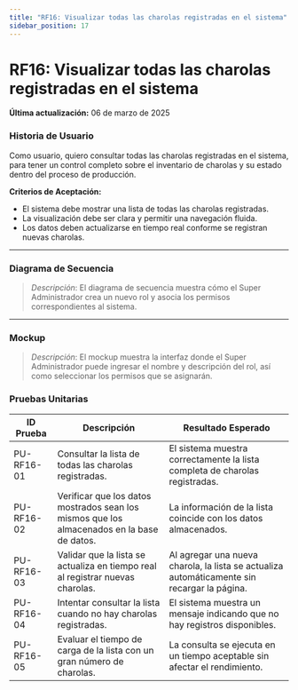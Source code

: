 ```yaml
---
title: "RF16: Visualizar todas las charolas registradas en el sistema"  
sidebar_position: 17
---
```


# RF16: Visualizar todas las charolas registradas en el sistema

**Última actualización:** 06 de marzo de 2025

### Historia de Usuario
Como usuario, quiero consultar todas las charolas registradas en el sistema, para tener un control completo sobre el inventario de charolas y su estado dentro del proceso de producción.

  **Criterios de Aceptación:**
  - El sistema debe mostrar una lista de todas las charolas registradas.
  - La visualización debe ser clara y permitir una navegación fluida.
  - Los datos deben actualizarse en tiempo real conforme se registran nuevas charolas.

---

### Diagrama de Secuencia

> *Descripción*: El diagrama de secuencia muestra cómo el Super Administrador crea un nuevo rol y asocia los permisos correspondientes al sistema.

---

### Mockup

> *Descripción*: El mockup muestra la interfaz donde el Super Administrador puede ingresar el nombre y descripción del rol, así como seleccionar los permisos que se asignarán.

### Pruebas Unitarias 
| ID Prueba  | Descripción                                               | Resultado Esperado  |
|------------|-----------------------------------------------------------|---------------------|
| PU-RF16-01 | Consultar la lista de todas las charolas registradas.     | El sistema muestra correctamente la lista completa de charolas registradas. |
| PU-RF16-02 | Verificar que los datos mostrados sean los mismos que los almacenados en la base de datos. | La información de la lista coincide con los datos almacenados. |
| PU-RF16-03 | Validar que la lista se actualiza en tiempo real al registrar nuevas charolas. | Al agregar una nueva charola, la lista se actualiza automáticamente sin recargar la página. |
| PU-RF16-04 | Intentar consultar la lista cuando no hay charolas registradas. | El sistema muestra un mensaje indicando que no hay registros disponibles. |
| PU-RF16-05 | Evaluar el tiempo de carga de la lista con un gran número de charolas. | La consulta se ejecuta en un tiempo aceptable sin afectar el rendimiento. |
